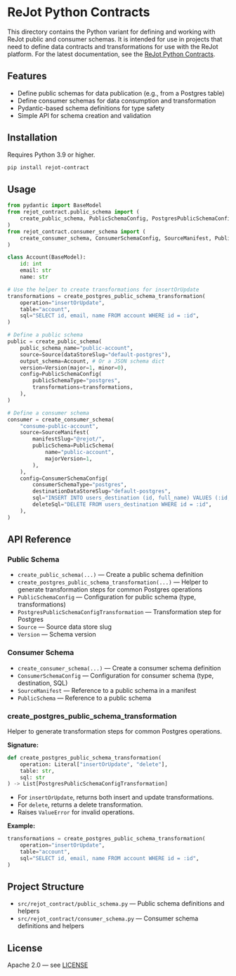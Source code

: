 # ReJot Python Contracts

This directory contains the Python variant for defining and working with ReJot public and consumer
schemas. It is intended for use in projects that need to define data contracts and transformations
for use with the ReJot platform. For the latest documentation, see the
[ReJot Python Contracts](https://rejot.dev/docs/reference/python).

## Features

- Define public schemas for data publication (e.g., from a Postgres table)
- Define consumer schemas for data consumption and transformation
- Pydantic-based schema definitions for type safety
- Simple API for schema creation and validation

## Installation

Requires Python 3.9 or higher.

```bash
pip install rejot-contract
```

## Usage

```python
from pydantic import BaseModel
from rejot_contract.public_schema import (
    create_public_schema, PublicSchemaConfig, PostgresPublicSchemaConfigTransformation, Source, Version, create_postgres_public_schema_transformation
)
from rejot_contract.consumer_schema import (
    create_consumer_schema, ConsumerSchemaConfig, SourceManifest, PublicSchema
)

class Account(BaseModel):
    id: int
    email: str
    name: str

# Use the helper to create transformations for insertOrUpdate
transformations = create_postgres_public_schema_transformation(
    operation="insertOrUpdate",
    table="account",
    sql="SELECT id, email, name FROM account WHERE id = :id",
)

# Define a public schema
public = create_public_schema(
    public_schema_name="public-account",
    source=Source(dataStoreSlug="default-postgres"),
    output_schema=Account, # Or a JSON schema dict
    version=Version(major=1, minor=0),
    config=PublicSchemaConfig(
        publicSchemaType="postgres",
        transformations=transformations,
    ),
)

# Define a consumer schema
consumer = create_consumer_schema(
    "consume-public-account",
    source=SourceManifest(
        manifestSlug="@rejot/",
        publicSchema=PublicSchema(
            name="public-account",
            majorVersion=1,
        ),
    ),
    config=ConsumerSchemaConfig(
        consumerSchemaType="postgres",
        destinationDataStoreSlug="default-postgres",
        sql="INSERT INTO users_destination (id, full_name) VALUES (:id, :email || ' ' || :name) ON CONFLICT (id) DO UPDATE SET full_name = :email || ' ' || :name",
        deleteSql="DELETE FROM users_destination WHERE id = :id",
    ),
)
```

## API Reference

### Public Schema

- `create_public_schema(...)` — Create a public schema definition
- `create_postgres_public_schema_transformation(...)` — Helper to generate transformation steps for
  common Postgres operations
- `PublicSchemaConfig` — Configuration for public schema (type, transformations)
- `PostgresPublicSchemaConfigTransformation` — Transformation step for Postgres
- `Source` — Source data store slug
- `Version` — Schema version

### Consumer Schema

- `create_consumer_schema(...)` — Create a consumer schema definition
- `ConsumerSchemaConfig` — Configuration for consumer schema (type, destination, SQL)
- `SourceManifest` — Reference to a public schema in a manifest
- `PublicSchema` — Reference to a public schema

### create_postgres_public_schema_transformation

Helper to generate transformation steps for common Postgres operations.

**Signature:**

```python
def create_postgres_public_schema_transformation(
    operation: Literal["insertOrUpdate", "delete"],
    table: str,
    sql: str
) -> List[PostgresPublicSchemaConfigTransformation]
```

- For `insertOrUpdate`, returns both insert and update transformations.
- For `delete`, returns a delete transformation.
- Raises `ValueError` for invalid operations.

**Example:**

```python
transformations = create_postgres_public_schema_transformation(
    operation="insertOrUpdate",
    table="account",
    sql="SELECT id, email, name FROM account WHERE id = :id",
)
```

## Project Structure

- `src/rejot_contract/public_schema.py` — Public schema definitions and helpers
- `src/rejot_contract/consumer_schema.py` — Consumer schema definitions and helpers

## License

Apache 2.0 — see [LICENSE](LICENSE)
